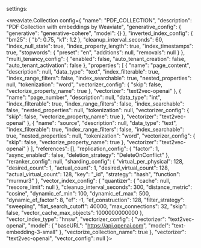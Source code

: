 
settings:

<weaviate.Collection config={
  "name": "PDF_COLLECTION",
  "description": "PDF Collection with embeddings by Weaviate",
  "generative_config": {
    "generative": "generative-cohere",
    "model": {}
  },
  "inverted_index_config": {
    "bm25": {
      "b": 0.75,
      "k1": 1.2
    },
    "cleanup_interval_seconds": 60,
    "index_null_state": true,
    "index_property_length": true,
    "index_timestamps": true,
    "stopwords": {
      "preset": "en",
      "additions": null,
      "removals": null
    }
  },
  "multi_tenancy_config": {
    "enabled": false,
    "auto_tenant_creation": false,
    "auto_tenant_activation": false
  },
  "properties": [
    {
      "name": "page_content",
      "description": null,
      "data_type": "text",
      "index_filterable": true,
      "index_range_filters": false,
      "index_searchable": true,
      "nested_properties": null,
      "tokenization": "word",
      "vectorizer_config": {
        "skip": false,
        "vectorize_property_name": true
      },
      "vectorizer": "text2vec-openai"
    },
    {
      "name": "page_number",
      "description": null,
      "data_type": "int",
      "index_filterable": true,
      "index_range_filters": false,
      "index_searchable": false,
      "nested_properties": null,
      "tokenization": null,
      "vectorizer_config": {
        "skip": false,
        "vectorize_property_name": true
      },
      "vectorizer": "text2vec-openai"
    },
    {
      "name": "source",
      "description": null,
      "data_type": "text",
      "index_filterable": true,
      "index_range_filters": false,
      "index_searchable": true,
      "nested_properties": null,
      "tokenization": "word",
      "vectorizer_config": {
        "skip": false,
        "vectorize_property_name": true
      },
      "vectorizer": "text2vec-openai"
    }
  ],
  "references": [],
  "replication_config": {
    "factor": 1,
    "async_enabled": false,
    "deletion_strategy": "DeleteOnConflict"
  },
  "reranker_config": null,
  "sharding_config": {
    "virtual_per_physical": 128,
    "desired_count": 1,
    "actual_count": 1,
    "desired_virtual_count": 128,
    "actual_virtual_count": 128,
    "key": "_id",
    "strategy": "hash",
    "function": "murmur3"
  },
  "vector_index_config": {
    "quantizer": {
      "cache": null,
      "rescore_limit": null
    },
    "cleanup_interval_seconds": 300,
    "distance_metric": "cosine",
    "dynamic_ef_min": 100,
    "dynamic_ef_max": 500,
    "dynamic_ef_factor": 8,
    "ef": -1,
    "ef_construction": 128,
    "filter_strategy": "sweeping",
    "flat_search_cutoff": 40000,
    "max_connections": 32,
    "skip": false,
    "vector_cache_max_objects": 1000000000000
  },
  "vector_index_type": "hnsw",
  "vectorizer_config": {
    "vectorizer": "text2vec-openai",
    "model": {
      "baseURL": "https://api.openai.com",
      "model": "text-embedding-3-small"
    },
    "vectorize_collection_name": true
  },
  "vectorizer": "text2vec-openai",
  "vector_config": null
}>